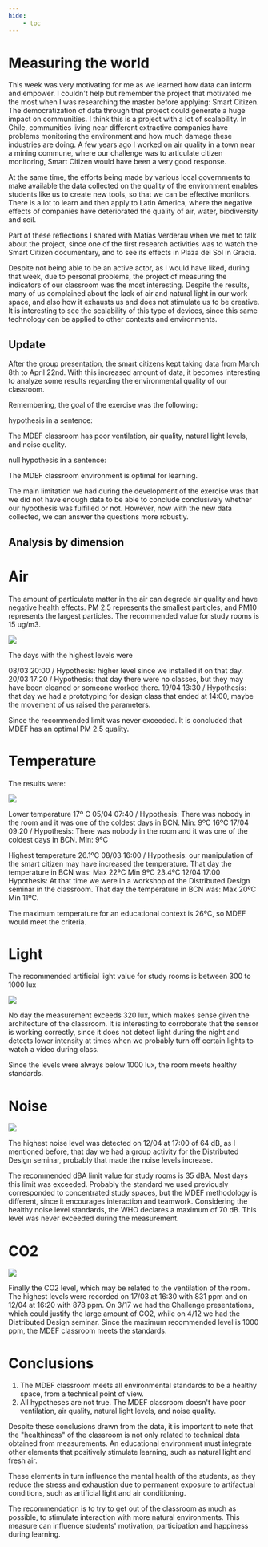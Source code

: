 ```yaml
---
hide:
    - toc
---
```


# Measuring the world

This week was very motivating for me as we learned how data can inform and empower. I couldn't help but remember the project that motivated me the most when I was researching the master before applying: Smart Citizen. The democratization of data through that project could generate a huge impact on communities. I think this is a project with a lot of scalability. In Chile, communities living near different extractive companies have problems monitoring the environment and how much damage these industries are doing. A few years ago I worked on air quality in a town near a mining commune, where our challenge was to articulate citizen monitoring, Smart Citizen would have been a very good response.

At the same time, the efforts being made by various local governments to make available the data collected on the quality of the environment enables students like us to create new tools, so that we can be effective monitors. There is a lot to learn and then apply to Latin America, where the negative effects of companies have deteriorated the quality of air, water, biodiversity and soil.

Part of these reflections I shared with Matías Verderau when we met to talk about the project, since one of the first research activities was to watch the Smart Citizen documentary, and to see its effects in Plaza del Sol in Gracia.

Despite not being able to be an active actor, as I would have liked, during that week, due to personal problems, the project of measuring the indicators of our classroom was the most interesting. Despite the results, many of us complained about the lack of air and natural light in our work space, and also how it exhausts us and does not stimulate us to be creative. It is interesting to see the scalability of this type of devices, since this same technology can be applied to other contexts and environments.

## Update

After the group presentation, the smart citizens kept taking data from March 8th to April 22nd. With this increased amount of data, it becomes interesting to analyze some results regarding the environmental quality of our classroom.

Remembering, the goal of the exercise was the following:

hypothesis in a sentence:

The MDEF classroom has poor ventilation, air quality, natural light levels, and noise quality.

null hypothesis in a sentence:

The MDEF classroom environment is optimal for learning.

The main limitation we had during the development of the exercise was that we did not have enough data to be able to conclude conclusively whether our hypothesis was fulfilled or not. However, now with the new data collected, we can answer the questions more robustly.

## Analysis by dimension

# Air

The amount of particulate matter in the air can degrade air quality and have negative health effects. PM 2.5 represents the smallest particles, and PM10 represents the largest particles. The recommended value for study rooms is 15 ug/m3.

![](../images/d0_pm.png)

The days with the highest levels were

08/03 20:00 / Hypothesis: higher level since we installed it on that day.
20/03 17:20 / Hypothesis: that day there were no classes, but they may have been cleaned or someone worked there.
19/04 13:30 / Hypothesis: that day we had a prototyping for design class that ended at 14:00, maybe the movement of us raised the parameters.

Since the recommended limit was never exceeded. It is concluded that MDEF has an optimal PM 2.5 quality.

# Temperature

The results were:

![](../images/d0_temp.png)


Lower temperature
17º C 05/04 07:40 / Hypothesis: There was nobody in the room and it was one of the coldest days in BCN. Min: 9ºC
16ºC 17/04 09:20 / Hypothesis: There was nobody in the room and it was one of the coldest days in BCN. Min: 9ºC

Highest temperature
26.1ºC 08/03 16:00 / Hypothesis: our manipulation of the smart citizen may have increased the temperature. That day the temperature in BCN was: Max 22ºC Min 9ºC
23.4ºC 12/04 17:00 Hypothesis: At that time we were in a workshop of the Distributed Design seminar in the classroom. That day the temperature in BCN was: Max 20ºC Min 11ºC.

The maximum temperature for an educational context is 26ºC, so MDEF would meet the criteria.

# Light

The recommended artificial light value for study rooms is between 300 to 1000 lux

![](../images/d0_lig.png)

No day the measurement exceeds 320 lux, which makes sense given the architecture of the classroom. It is interesting to corroborate that the sensor is working correctly, since it does not detect light during the night and detects lower intensity at times when we probably turn off certain lights to watch a video during class.

Since the levels were always below 1000 lux, the room meets healthy standards.

# Noise

![](../images/d0_noi.png)

The highest noise level was detected on 12/04 at 17:00 of 64 dB, as I mentioned before, that day we had a group activity for the Distributed Design seminar, probably that made the noise levels increase.

The recommended dBA limit value for study rooms is 35 dBA. Most days this limit was exceeded. Probably the standard we used previously corresponded to concentrated study spaces, but the MDEF methodology is different, since it encourages interaction and teamwork. Considering the healthy noise level standards, the WHO declares a maximum of 70 dB. This level was never exceeded during the measurement.

# CO2

![](../images/d0_co.png)

Finally the CO2 level, which may be related to the ventilation of the room. The highest levels were recorded on 17/03 at 16:30 with 831 ppm and on 12/04 at 16:20 with 878 ppm. On 3/17 we had the Challenge presentations, which could justify the large amount of CO2, while on 4/12 we had the Distributed Design seminar. Since the maximum recommended level is 1000 ppm, the MDEF classroom meets the standards.

# Conclusions

1. The MDEF classroom meets all environmental standards to be a healthy space, from a technical point of view.
2. All hypotheses are not true. The MDEF classroom doesn't have poor ventilation, air quality, natural light levels, and noise quality.

Despite these conclusions drawn from the data, it is important to note that the "healthiness" of the classroom is not only related to technical data obtained from measurements. An educational environment must integrate other elements that positively stimulate learning, such as natural light and fresh air.

These elements in turn influence the mental health of the students, as they reduce the stress and exhaustion due to permanent exposure to artifactual conditions, such as artificial light and air conditioning.

The recommendation is to try to get out of the classroom as much as possible, to stimulate interaction with more natural environments. This measure can influence students' motivation, participation and happiness during learning.
